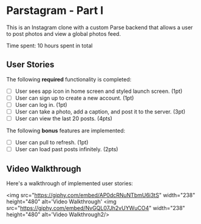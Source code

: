 # Parstagram - Part I

This is an Instagram clone with a custom Parse backend that allows a user to post photos and view a global photos feed.

Time spent: 10 hours spent in total

## User Stories

The following **required** functionality is completed:

- [ ] User sees app icon in home screen and styled launch screen. (1pt)
- [ ] User can sign up to create a new account. (1pt)
- [ ] User can log in. (1pt)
- [ ] User can take a photo, add a caption, and post it to the server. (3pt)
- [ ] User can view the last 20 posts. (4pts)

The following **bonus** features are implemented:

- [ ] User can pull to refresh. (1pt)
- [ ] User can load past posts infinitely. (2pts)

## Video Walkthrough

Here's a walkthrough of implemented user stories:

<img  src="https://giphy.com/embed/AP0dcRNuNTbmU6i3tS" width="238" height="480" alt='Video Walkthrough' 
<img src="https://giphy.com/embed/NvGQL07Jh2vUYWuCO4" width="238" height="480" alt='Video Walkthrough2/> 
